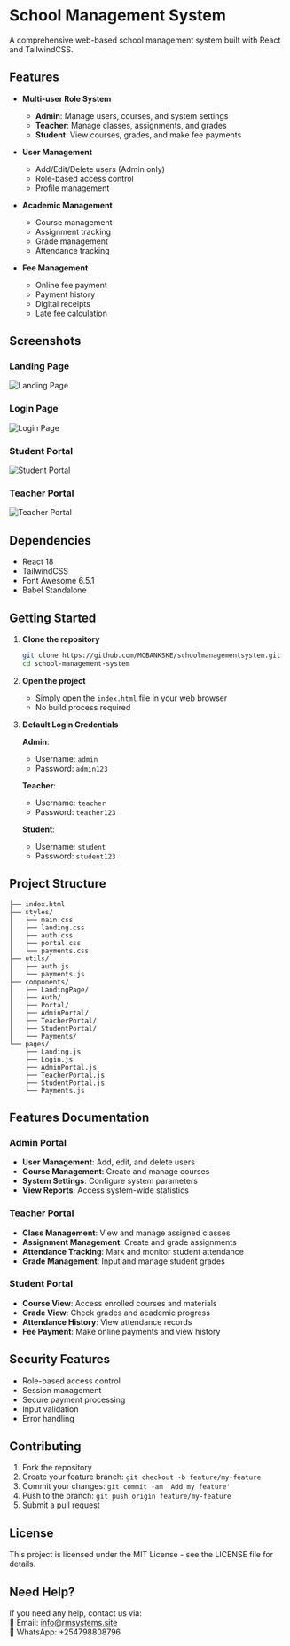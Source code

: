 # School Management System  

A comprehensive web-based school management system built with React and TailwindCSS.  

## Features  

- **Multi-user Role System**  
  - **Admin**: Manage users, courses, and system settings  
  - **Teacher**: Manage classes, assignments, and grades  
  - **Student**: View courses, grades, and make fee payments  

- **User Management**  
  - Add/Edit/Delete users (Admin only)  
  - Role-based access control  
  - Profile management  

- **Academic Management**  
  - Course management  
  - Assignment tracking  
  - Grade management  
  - Attendance tracking  

- **Fee Management**  
  - Online fee payment  
  - Payment history  
  - Digital receipts  
  - Late fee calculation  

## Screenshots  

### Landing Page  
![Landing Page](images\landing.PNG)  

### Login Page  
![Login Page](images\loginpage.PNG)  

### Student Portal  
![Student Portal](images\studentportal.PNG)  

### Teacher Portal  
![Teacher Portal](images\teacherportal.PNG)  

## Dependencies  

- React 18  
- TailwindCSS  
- Font Awesome 6.5.1  
- Babel Standalone  

## Getting Started  

1. **Clone the repository**  
   ```bash
   git clone https://github.com/MCBANKSKE/schoolmanagementsystem.git
   cd school-management-system
   ```  

2. **Open the project**  
   - Simply open the `index.html` file in your web browser  
   - No build process required  

3. **Default Login Credentials**  

   **Admin**:  
   - Username: `admin`  
   - Password: `admin123`  

   **Teacher**:  
   - Username: `teacher`  
   - Password: `teacher123`  

   **Student**:  
   - Username: `student`  
   - Password: `student123`  

## Project Structure  

```
├── index.html
├── styles/
│   ├── main.css
│   ├── landing.css
│   ├── auth.css
│   ├── portal.css
│   └── payments.css
├── utils/
│   ├── auth.js
│   └── payments.js
├── components/
│   ├── LandingPage/
│   ├── Auth/
│   ├── Portal/
│   ├── AdminPortal/
│   ├── TeacherPortal/
│   ├── StudentPortal/
│   └── Payments/
└── pages/
    ├── Landing.js
    ├── Login.js
    ├── AdminPortal.js
    ├── TeacherPortal.js
    ├── StudentPortal.js
    └── Payments.js
```

## Features Documentation  

### Admin Portal  
- **User Management**: Add, edit, and delete users  
- **Course Management**: Create and manage courses  
- **System Settings**: Configure system parameters  
- **View Reports**: Access system-wide statistics  

### Teacher Portal  
- **Class Management**: View and manage assigned classes  
- **Assignment Management**: Create and grade assignments  
- **Attendance Tracking**: Mark and monitor student attendance  
- **Grade Management**: Input and manage student grades  

### Student Portal  
- **Course View**: Access enrolled courses and materials  
- **Grade View**: Check grades and academic progress  
- **Attendance History**: View attendance records  
- **Fee Payment**: Make online payments and view history  

## Security Features  

- Role-based access control  
- Session management  
- Secure payment processing  
- Input validation  
- Error handling  

## Contributing  

1. Fork the repository  
2. Create your feature branch: `git checkout -b feature/my-feature`  
3. Commit your changes: `git commit -am 'Add my feature'`  
4. Push to the branch: `git push origin feature/my-feature`  
5. Submit a pull request  

## License  

This project is licensed under the MIT License - see the LICENSE file for details.  

## Need Help?  

If you need any help, contact us via:  
📧 Email: info@rmsystems.site  
📱 WhatsApp: +254798808796  

